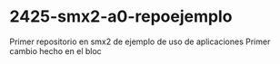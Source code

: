 # 2425-smx2-a0-repoejemplo
Primer repositorio en smx2 de ejemplo de uso de aplicaciones
Primer cambio hecho en el bloc